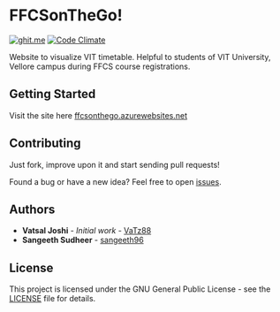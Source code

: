# FFCSonTheGo!

[![ghit.me](https://ghit.me/badge.svg?repo=VaTz88/FFCSonTheGo)](https://ghit.me/repo/VaTz88/FFCSonTheGo)
[![Code Climate](https://codeclimate.com/github/VaTz88/FFCSonTheGo/badges/gpa.svg)](https://codeclimate.com/github/VaTz88/FFCSonTheGo)

Website to visualize VIT timetable. Helpful to students of VIT University, Vellore campus during FFCS course registrations.

## Getting Started

Visit the site here [ffcsonthego.azurewebsites.net](https://ffcsonthego.azurewebsites.net/)

## Contributing

Just fork, improve upon it and start sending pull requests!

Found a bug or have a new idea? Feel free to open [issues](https://github.com/VaTz88/FFCS-on-The-Go/issues).

## Authors

* **Vatsal Joshi** - *Initial work* - [VaTz88](https://github.com/VaTz88)
* **Sangeeth Sudheer** - [sangeeth96](https://github.com/sangeeth96)
<!--
See also the list of [contributors](https://github.com/VaTz88/FFCSonTheGo/contributors) who participated in this project.
-->

## License

This project is licensed under the GNU General Public License - see the [LICENSE](LICENSE.md) file for details.

